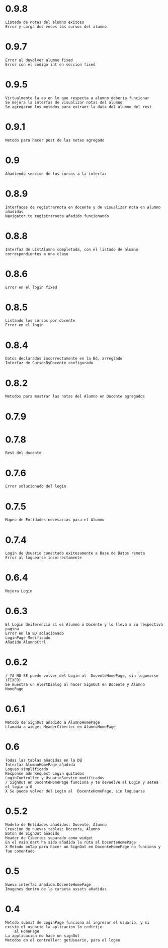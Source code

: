 # 0.9.8
    Listado de notas del alumno exitoso
    Error y carga dos veces los cursos del alumno
# 0.9.7
    Error al devolver alumno fixed
    Error con el codigo int en seccion fixed
# 0.9.5
    Virtualmente la ap en lo que respecta a alumno deberia funcionar
    Se mejora la interfaz de visualizar notas del alumno
    Se agregaron los metodos para extraer la data del alumno del rest
# 0.9.1
    Metodo para hacer post de las notas agregado
# 0.9
    Añadiendo seccion de los cursos a la interfaz
# 0.8.9
    Interfaces de registrarnota en docente y de visualizar nota en alumno añadidas
    Navigator to registrarnota añadido funcionando
# 0.8.8
    Interfaz de ListAlumno completada, con el listado de alumno correspondientes a una clase
# 0.8.6
    Error en el login fixed
# 0.8.5
    Listando los cursos por docente
    Error en el login
# 0.8.4
    Datos declarados incorrectamente en la Bd, arreglado
    Interfaz de CursosByDocente configurado
# 0.8.2
    Metodos para mostrar las notas del Alumno en Docente agregados
# 0.7.9
# 0.7.8
    Rest del docente
# 0.7.6
    Error solucionado del login
# 0.7.5
    Mapeo de Entidades necesarias para el Alumno
# 0.7.4
    Login de Usuario conectado exitosamente a Base de Datos remota
    Error al loguearse incorrectamente
# 0.6.4
    Mejora Login
# 0.6.3
    El Login deiferencia si es Alumno o Docente y lo lleva a su respectiva pagina
    Error en la BD solucionado
    LoginPage Modificado
    Añadido AlumnoCtrl
# 0.6.2
    / YA NO SE puede volver del Login al  DocenteHomePage, sin loguearse (FIXED) 
    Se muestra un AlertDialog al hacer SignOut en Docente y Alumno HomePage
# 0.6.1
    Metodo de SignOut añadido a AlumnoHomePage
    Llamada a widget HeaderCibertec en AlumnoHomePage
# 0.6
    Todas las tablas añadidas en la DB
    Interfaz AlumnoHomePage añadida
    Logueo simplificado
    Response adn Request Login quitados
    LoginController y UsuarioService modificados
    / SignOut en DocenteHomePage funciona y te devuelve al Login y setea el login a 0
    X Se puede volver del Login al  DocenteHomePage, sin loguearse
# 0.5.2
    Modelo de Entidades añadidos: Docente, Alumno
    Creacion de nuevas tablas: Docente, Alumno 
    Boton de SignOut añadido
    Header de Cibertec separado como widget
    En el main.dart ha sido añadida la ruta al DocenteHomePage
    X Metodo onTap para hacer un SignOut en DocenteHomePage no funciono y fue comentado
# 0.5
    Nueva interfaz añadida:DocenteHomePage
    Imagenes dentro de la carpeta assets añadidas
# 0.4
    Metodo submit de LoginPage funciona al ingresar el usuario, y si existe el usuario la aplicacion lo redirije 
        al HomePage
    La applicacion no hace un signOut
    Metodos en el controller: getUsuario, para el logeo
